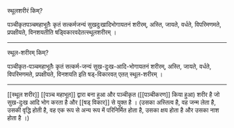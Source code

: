 स्थूलशरीरं किम्?

पञ्चीकृतपञ्चमहाभूतैः कृतं सत्कर्मजन्यं सुखदुःखादिभोगायतनं शरीरम्, अस्ति, जायते, वर्धते, विपरिमणमते, प्रपक्षीयते, विनशयतीति षड्विकारवदेतत्स्थूलशरीरम् ।

---

स्थूल-शरीरम् किम्?

पञ्चीकृत-पञ्चमहाभूतैः कृतं सत्कर्म-जन्यं सुख-दुःख-आदि-भोगायतनं शरीरम्, अस्ति, जायते, वर्धते, विपरिमणमते, प्रपक्षीयते, विनशयति इति षड्-विकारवत् एतत् स्थूल-शरीरम् ।

---

[[स्थूल शरीर]] [[पञ्च महाभूत]] द्वारा बना हुआ और पञ्चीकृत ([[पञ्चीकरण]] किया हुआ) शरीर है जो सुख-दुःख आदि भोग करता है और [[षड् विकार]] से युक्त है । (उसका अस्तित्व है, वह जन्म लेता है, उसकी वृद्धि होती है, वह एक रूप से अन्य रूप में परिनिर्मित होता है, उसका क्षय होता है और उसका नाश होता है ।)